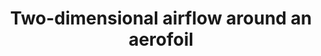 ---
learningObjectiveId: "081.01.02"
parentId: "081.01"
title: Two-dimensional airflow around an aerofoil
---